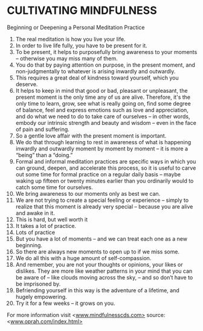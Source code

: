 CULTIVATING MINDFULNESS
=======================
Beginning or Deepening a Personal Meditation Practice
1. The real meditation is how you live your life.
2. In order to live life fully, you have to be present for it.
3. To be present, it helps to purposefully bring awareness to your moments – otherwise you
may miss many of them.
4. You do that by paying attention on purpose, in the present moment, and non-judgmentally to
whatever is arising inwardly and outwardly.
5. This requires a great deal of kindness toward yourself, which you deserve.
6. It helps to keep in mind that good or bad, pleasant or unpleasant, the present moment is the
only time any of us are alive. Therefore, it's the only time to learn, grow, see what is really
going on, find some degree of balance, feel and express emotions such as love and
appreciation, and do what we need to do to take care of ourselves – in other words, embody
our intrinsic strength and beauty and wisdom – even in the face of pain and suffering.
7. So a gentle love affair with the present moment is important.
8. We do that through learning to rest in awareness of what is happening inwardly and
outwardly moment by moment by moment – it is more a “being” than a “doing.”
9. Formal and informal meditation practices are specific ways in which you can ground,
deepen, and accelerate this process, so it is useful to carve out some time for formal
practice on a regular daily basis – maybe waking up fifteen or twenty minutes earlier than
you ordinarily would to catch some time for ourselves.
10. We bring awareness to our moments only as best we can.
11. We are not trying to create a special feeling or experience – simply to realize that this
moment is already very special – because you are alive and awake in it.
12. This is hard, but well worth it
13. It takes a lot of practice.
14. Lots of practice
15. But you have a lot of moments – and we can treat each one as a new beginning.
16. So there are always new moments to open up to if we miss some.
17. We do all this with a huge amount of self-compassion.
18. And remember, you are not your thoughts or opinions, your likes or dislikes. They are more
like weather patterns in your mind that you can be aware of – like clouds moving across the
sky, – and so don’t have to be imprisoned by.
19. Befriending yourself in this way is the adventure of a lifetime, and hugely empowering.
20. Try it for a few weeks – it grows on you.

For more information visit <www.mindfulnesscds.com>
source: <www.oprah.com/index.html>

